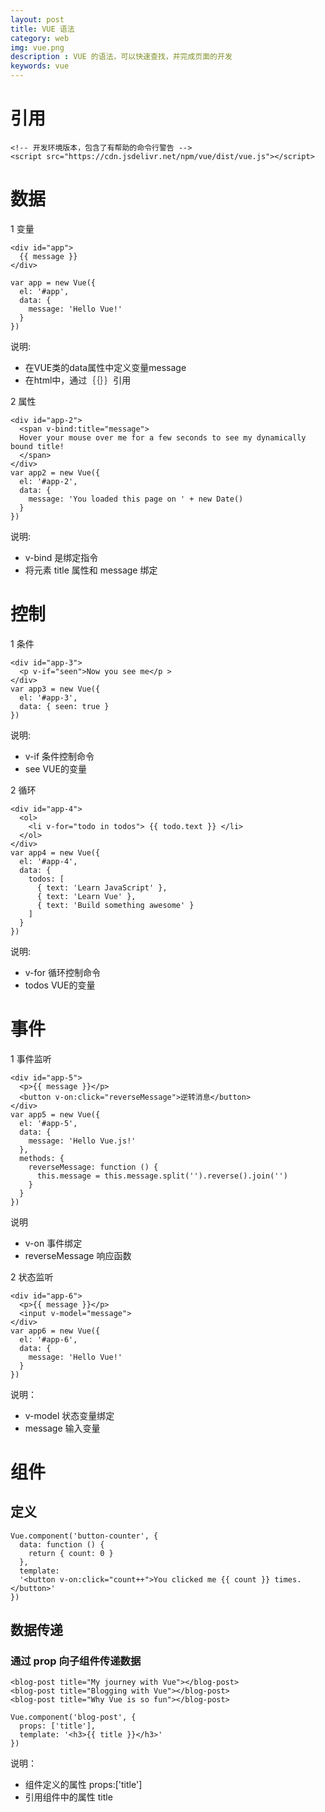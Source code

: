 ```yaml
---
layout: post
title: VUE 语法 
category: web 
img: vue.png 
description : VUE 的语法，可以快速查找，并完成页面的开发 
keywords: vue 
---
```



# 引用 
```
<!-- 开发环境版本，包含了有帮助的命令行警告 -->
<script src="https://cdn.jsdelivr.net/npm/vue/dist/vue.js"></script>
```

# 数据
1 变量
```
<div id="app"> 
  {{ message }} 
</div>

var app = new Vue({
  el: '#app',
  data: { 
    message: 'Hello Vue!' 
  } 
})
```

说明: 
- 在VUE类的data属性中定义变量message
- 在html中，通过｛｛｝｝引用

2 属性
```
<div id="app-2">
  <span v-bind:title="message"> 
  Hover your mouse over me for a few seconds to see my dynamically bound title! 
  </span>
</div>
var app2 = new Vue({
  el: '#app-2',
  data: {
    message: 'You loaded this page on ' + new Date()
  }
})
```

说明:
- v-bind 是绑定指令
- 将元素 title 属性和 message 绑定

# 控制
1 条件
```
<div id="app-3"> 
  <p v-if="seen">Now you see me</p > 
</div>
var app3 = new Vue({ 
  el: '#app-3', 
  data: { seen: true } 
})
```

说明:
- v-if 条件控制命令
- see VUE的变量

2 循环
```
<div id="app-4">
  <ol> 
    <li v-for="todo in todos"> {{ todo.text }} </li> 
  </ol>
</div>
var app4 = new Vue({ 
  el: '#app-4', 
  data: { 
    todos: [ 
      { text: 'Learn JavaScript' }, 
      { text: 'Learn Vue' }, 
      { text: 'Build something awesome' } 
    ] 
  }
})
```
说明:
- v-for 循环控制命令
- todos VUE的变量

# 事件
1 事件监听
```
<div id="app-5">
  <p>{{ message }}</p>
  <button v-on:click="reverseMessage">逆转消息</button>
</div>
var app5 = new Vue({
  el: '#app-5',
  data: {
    message: 'Hello Vue.js!'
  },
  methods: {
    reverseMessage: function () {
      this.message = this.message.split('').reverse().join('')
    }
  }
})
```

说明
- v-on 事件绑定
- reverseMessage 响应函数

2 状态监听
```
<div id="app-6">
  <p>{{ message }}</p>
  <input v-model="message">
</div>
var app6 = new Vue({
  el: '#app-6',
  data: {
    message: 'Hello Vue!'
  }
})
```

说明：
- v-model 状态变量绑定
- message 输入变量

# 组件
## 定义
```
Vue.component('button-counter', {
  data: function () {
    return { count: 0 }
  },
  template: 
  '<button v-on:click="count++">You clicked me {{ count }} times.</button>'
})
```

## 数据传递
### 通过 prop 向子组件传递数据
```
<blog-post title="My journey with Vue"></blog-post>
<blog-post title="Blogging with Vue"></blog-post>
<blog-post title="Why Vue is so fun"></blog-post>

Vue.component('blog-post', {
  props: ['title'],
  template: '<h3>{{ title }}</h3>'
})
```
说明：
- 组件定义的属性 props:['title']
- 引用组件中的属性 title
